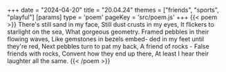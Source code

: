 +++
date = "2024-04-20"
title = "20.04.24"
themes = ["friends", "sports", "playful"]
[params]
  type = 'poem'
  pageKey = 'src/poem.js'
+++
{{< poem >}}
There's still sand in my face,
Still dust crusts in my eyes,
It flickers to starlight on the sea,
What gorgeous geometry.
Framed pebbles in their flowing waves,
Like gemstones in bezels embed-
ded in my feet until they're red,
Next pebbles turn to pat my back,
A friend of rocks -
False friends with rocks,
Convent how they end up there,
At least I hear their laughter all the same.
{{< /poem >}}